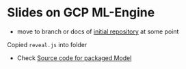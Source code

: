 # Slides on GCP ML-Engine

- move to branch or docs of [initial repository](https://github.com/tarrade/proj_DL_models_and_pipelines_with_GCP/) at some point

Copied `reveal.js` into folder

- Check [Source code for packaged Model](https://github.com/tarrade/proj_DL_models_and_pipelines_with_GCP/tree/master/src/pkg_mnist_fnn)
